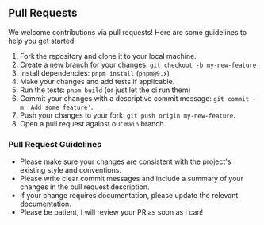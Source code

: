 ## Pull Requests

We welcome contributions via pull requests! Here are some guidelines to help you get started:

1. Fork the repository and clone it to your local machine.
2. Create a new branch for your changes: `git checkout -b my-new-feature`
3. Install dependencies: `pnpm install` (`pnpm@9.x`)
4. Make your changes and add tests if applicable.
5. Run the tests: `pnpm build` (or just let the ci run them)
6. Commit your changes with a descriptive commit message: `git commit -m 'Add some feature'`.
7. Push your changes to your fork: `git push origin my-new-feature`.
8. Open a pull request against our `main` branch.

### Pull Request Guidelines

- Please make sure your changes are consistent with the project's existing style and conventions.
- Please write clear commit messages and include a summary of your changes in the pull request description.
- If your change requires documentation, please update the relevant documentation.
- Please be patient, I will review your PR as soon as I can!
